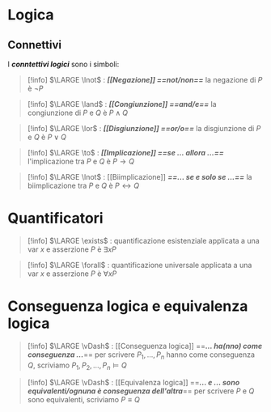 # Logica
## Connettivi

I ***conntettivi logici*** sono i simboli:

> [!info]
> $\LARGE \lnot$  : ***[[Negazione]] ==not/non==***
> la negazione di $P$ è $\lnot P$

> [!info]
> $\LARGE \land$  : ***[[Congiunzione]] ==and/e==***
> la congiunzione di $P$ e $Q$ è $P \land Q$ 

> [!info]
> $\LARGE \lor$  : ***[[Disgiunzione]] ==or/o==***
> la disgiunzione di $P$ e $Q$ è  $P \lor Q$ 

> [!info]
> $\LARGE \to$  : ***[[Implicazione]] ==se ... allora ...==***
> l'implicazione tra $P$ e $Q$ è  $P \to Q$ 

> [!info]
> $\LARGE \lnot$  : [[Biimplicazione]] ***==... se e solo se ...==***
> la biimplicazione tra $P$ e $Q$ è $P \leftrightarrow Q$



# Quantificatori

> [!info]
> $\LARGE \exists$  : quantificazione esistenziale 
> applicata a una var $x$ e asserzione $P$ è $\exists xP$

> [!info]
> $\LARGE \forall$  : quantificazione universale 
> applicata a una var *x* e asserzione $P$ è $\forall xP$

# Conseguenza logica e equivalenza logica
> [!info]
> $\LARGE \vDash$  : [[Conseguenza logica]] ==***... ha(nno) come conseguenza ...***==
> per scrivere $P_1,\dots, P_n$  hanno come conseguenza $Q$, scriviamo $P_1, P_2, \dots, P_n \vDash Q$

> [!info]
> $\LARGE \vDash$  : [[Equivalenza logica]] ==***... e ... sono equivalenti/ognuna è conseguenza dell'altra***==
> per scrivere $P$ e $Q$ sono equivalenti, scriviamo $P \equiv Q$

